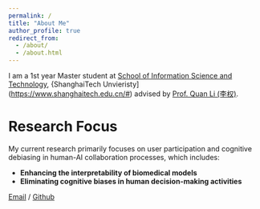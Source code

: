 ```yaml
---
permalink: /
title: "About Me"
author_profile: true
redirect_from: 
  - /about/
  - /about.html
---
```



I am a 1st year Master student at [School of Information Science and Technology](https://sist.shanghaitech.edu.cn/), {ShanghaiTech Unvieristy](https://www.shanghaitech.edu.cn/#) advised by [Prof. Quan Li (李权)](https://faculty.sist.shanghaitech.edu.cn/liquan/).

# Research Focus

My current research primarily focuses on user participation and cognitive debiasing in human-AI collaboration processes, which includes:

- **Enhancing the interpretability of biomedical models**
- **Eliminating cognitive biases in human decision-making activities**

[Email](jianghr2023@shanghaitech.edu.cn) / [Github](https://github.com/jianghr-shanghaitech)
